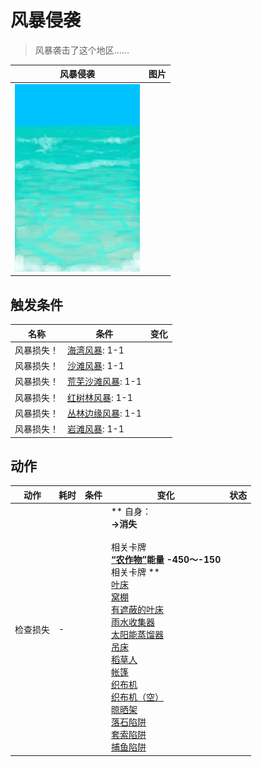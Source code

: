 # 风暴侵袭  
> 风暴袭击了这个地区……  
  
  风暴侵袭  |   图片   
 ----  |  ----:   
   |  <img decoding="async" src="Sprite/Sea.png" href="a.md" style="max-width:300px;max-height:300px;">   
  
## 触发条件  
名称  |  条件  |  变化  
----  |  ----  |  ----  
风暴损失！  |  [海湾风暴](Storm_Bay.md): 1-1  |    
风暴损失！  |  [沙滩风暴](Storm_Beach.md): 1-1  |    
风暴损失！  |  [荒芜沙滩风暴](Storm_DesolateBeach.md): 1-1  |    
风暴损失！  |  [红树林风暴](Storm_Mangroves.md): 1-1  |    
风暴损失！  |  [丛林边缘风暴](Storm_Outskirts.md): 1-1  |    
风暴损失！  |  [岩滩风暴](Storm_Rocks.md): 1-1  |    
## 动作  
动作  |  耗时  |  条件  |  变化  |  状态  
----  |  ----  |  ----  |  ----  |  ----  
检查损失<br>  |  -  |    |  ** 自身：**<br>→消失<br><br>** 相关卡牌 **<br>[“农作物”](tag_Crop.md)能量  -450～-150<br>** 相关卡牌 **<br>[叶床](LeafBed.md)<br>[窝棚](Shelter.md)<br>[有遮蔽的叶床](ShelteredLeafBed.md)<br>[雨水收集器](RainCatcher.md)<br>[太阳能蒸馏器](SolarStill.md)<br>[吊床](Hammock.md)<br>[稻草人](Scarecrow.md)<br>[帐篷](TentDeployed.md)<br>[织布机](Loom.md)<br>[织布机（空）](LoomEmpty.md)<br>[晾晒架](DryingRack.md)<br>[落石陷阱](DeadfallTrap.md)<br>[套索陷阱](SnareTrap.md)<br>[捕鱼陷阱](FishTrapDeployed.md)  |    


<script>document.title="风暴侵袭 - 卡牌生存百科 Card Survival Wiki";</script>